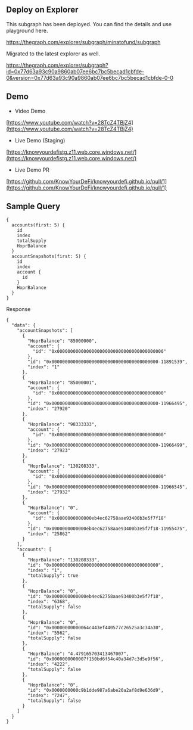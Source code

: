 
## Deploy on Explorer
This subgraph has been deployed. You can find the details and use playground here.

https://thegraph.com/explorer/subgraph/minatofund/subgraph

Migrated to the latest explorer as well.

https://thegraph.com/explorer/subgraph?id=0x77d63a93c90a9860ab07ee6bc7bc5becad1cbfde-0&version=0x77d63a93c90a9860ab07ee6bc7bc5becad1cbfde-0-0

## Demo
* Video Demo 

[https://www.youtube.com/watch?v=28TcZ4TBjZ4](https://www.youtube.com/watch?v=28TcZ4TBjZ4)

* Live Demo (Staging)

[https://knowyourdefistg.z11.web.core.windows.net/](https://knowyourdefistg.z11.web.core.windows.net/)

* Live Demo PR

[https://github.com/KnowYourDeFi/knowyourdefi.github.io/pull/1](https://github.com/KnowYourDeFi/knowyourdefi.github.io/pull/1)


## Sample Query

```
{
  accounts(first: 5) {
    id
    index
    totalSupply
    HoprBalance
  }
  accountSnapshots(first: 5) {
    id
    index
    account {
      id
    }
    HoprBalance
  }
}
```

Response
```
{
  "data": {
    "accountSnapshots": [
      {
        "HoprBalance": "85000000",
        "account": {
          "id": "0x0000000000000000000000000000000000000000"
        },
        "id": "0x0000000000000000000000000000000000000000-11891539",
        "index": "1"
      },
      {
        "HoprBalance": "85000001",
        "account": {
          "id": "0x0000000000000000000000000000000000000000"
        },
        "id": "0x0000000000000000000000000000000000000000-11966495",
        "index": "27920"
      },
      {
        "HoprBalance": "98333333",
        "account": {
          "id": "0x0000000000000000000000000000000000000000"
        },
        "id": "0x0000000000000000000000000000000000000000-11966499",
        "index": "27923"
      },
      {
        "HoprBalance": "130208333",
        "account": {
          "id": "0x0000000000000000000000000000000000000000"
        },
        "id": "0x0000000000000000000000000000000000000000-11966545",
        "index": "27932"
      },
      {
        "HoprBalance": "0",
        "account": {
          "id": "0x0000000000000eb4ec62758aae93400b3e5f7f18"
        },
        "id": "0x0000000000000eb4ec62758aae93400b3e5f7f18-11955475",
        "index": "25862"
      }
    ],
    "accounts": [
      {
        "HoprBalance": "130208333",
        "id": "0x0000000000000000000000000000000000000000",
        "index": "1",
        "totalSupply": true
      },
      {
        "HoprBalance": "0",
        "id": "0x0000000000000eb4ec62758aae93400b3e5f7f18",
        "index": "6368",
        "totalSupply": false
      },
      {
        "HoprBalance": "0",
        "id": "0x00000000000064c443ef440577c26525a3c34a30",
        "index": "5562",
        "totalSupply": false
      },
      {
        "HoprBalance": "4.479165703413467007",
        "id": "0x0000000000007f150bd6f54c40a34d7c3d5e9f56",
        "index": "4222",
        "totalSupply": false
      },
      {
        "HoprBalance": "0",
        "id": "0x0000000000c9b1dde987a6abe20a2af8d9e636d9",
        "index": "7247",
        "totalSupply": false
      }
    ]
  }
}
```
